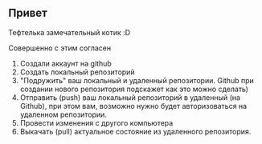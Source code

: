 ## Привет

Тефтелька замечательный котик :D

Совершенно с этим согласен

1. Создали аккаунт на github
2. Создать локальный репозиторий
3. "Подружить" ваш локальный и удаленный репозитории. Github при создании нового репозитория подскажет как это можно сделать)
4. Отправить (push) ваш локальный репозиторий в удаленный (на Github), при этом вам, возможно нужно будет авторизоваться на удаленном репозитории.
5. Провести изменения с другого компьютера
6. Выкачать (pull) актуальное состояние из удаленного репозитория.
